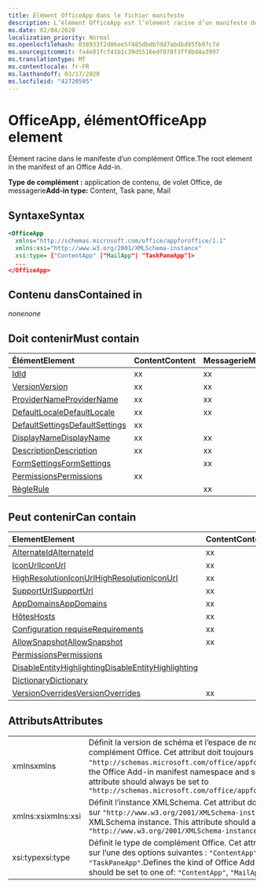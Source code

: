 ```yaml
---
title: Élément OfficeApp dans le fichier manifeste
description: L’élément OfficeApp est l’élément racine d’un manifeste de complément Office.
ms.date: 02/04/2020
localization_priority: Normal
ms.openlocfilehash: 038933f2d06ee5f485dbdb7dd7abdbd95fb97c7d
ms.sourcegitcommit: fa4e81fcf41b1c39d5516edf078f3ffdbd4a3997
ms.translationtype: MT
ms.contentlocale: fr-FR
ms.lasthandoff: 03/17/2020
ms.locfileid: "42720595"
---
```

# <a name="officeapp-element"></a><span data-ttu-id="1b273-103">OfficeApp, élément</span><span class="sxs-lookup"><span data-stu-id="1b273-103">OfficeApp element</span></span>

<span data-ttu-id="1b273-104">Élément racine dans le manifeste d’un complément Office.</span><span class="sxs-lookup"><span data-stu-id="1b273-104">The root element in the manifest of an Office Add-in.</span></span>

<span data-ttu-id="1b273-105">**Type de complément :** application de contenu, de volet Office, de messagerie</span><span class="sxs-lookup"><span data-stu-id="1b273-105">**Add-in type:** Content, Task pane, Mail</span></span>

## <a name="syntax"></a><span data-ttu-id="1b273-106">Syntaxe</span><span class="sxs-lookup"><span data-stu-id="1b273-106">Syntax</span></span>

```XML
<OfficeApp 
  xmlns="http://schemas.microsoft.com/office/appforoffice/1.1" 
  xmlns:xsi="http://www.w3.org/2001/XMLSchema-instance" 
  xsi:type= ["ContentApp" |"MailApp"| "TaskPaneApp"]>
  ...
</OfficeApp>
```

## <a name="contained-in"></a><span data-ttu-id="1b273-107">Contenu dans</span><span class="sxs-lookup"><span data-stu-id="1b273-107">Contained in</span></span>

 <span data-ttu-id="1b273-108">_none_</span><span class="sxs-lookup"><span data-stu-id="1b273-108">_none_</span></span>

## <a name="must-contain"></a><span data-ttu-id="1b273-109">Doit contenir</span><span class="sxs-lookup"><span data-stu-id="1b273-109">Must contain</span></span>

|<span data-ttu-id="1b273-110">**Élément**</span><span class="sxs-lookup"><span data-stu-id="1b273-110">**Element**</span></span>|<span data-ttu-id="1b273-111">**Content**</span><span class="sxs-lookup"><span data-stu-id="1b273-111">**Content**</span></span>|<span data-ttu-id="1b273-112">**Messagerie**</span><span class="sxs-lookup"><span data-stu-id="1b273-112">**Mail**</span></span>|<span data-ttu-id="1b273-113">**TaskPane**</span><span class="sxs-lookup"><span data-stu-id="1b273-113">**TaskPane**</span></span>|
|:-----|:-----|:-----|:-----|
|[<span data-ttu-id="1b273-114">Id</span><span class="sxs-lookup"><span data-stu-id="1b273-114">Id</span></span>](id.md)|<span data-ttu-id="1b273-115">x</span><span class="sxs-lookup"><span data-stu-id="1b273-115">x</span></span>|<span data-ttu-id="1b273-116">x</span><span class="sxs-lookup"><span data-stu-id="1b273-116">x</span></span>|<span data-ttu-id="1b273-117">x</span><span class="sxs-lookup"><span data-stu-id="1b273-117">x</span></span>|
|[<span data-ttu-id="1b273-118">Version</span><span class="sxs-lookup"><span data-stu-id="1b273-118">Version</span></span>](version.md)|<span data-ttu-id="1b273-119">x</span><span class="sxs-lookup"><span data-stu-id="1b273-119">x</span></span>|<span data-ttu-id="1b273-120">x</span><span class="sxs-lookup"><span data-stu-id="1b273-120">x</span></span>|<span data-ttu-id="1b273-121">x</span><span class="sxs-lookup"><span data-stu-id="1b273-121">x</span></span>|
|[<span data-ttu-id="1b273-122">ProviderName</span><span class="sxs-lookup"><span data-stu-id="1b273-122">ProviderName</span></span>](providername.md)|<span data-ttu-id="1b273-123">x</span><span class="sxs-lookup"><span data-stu-id="1b273-123">x</span></span>|<span data-ttu-id="1b273-124">x</span><span class="sxs-lookup"><span data-stu-id="1b273-124">x</span></span>|<span data-ttu-id="1b273-125">x</span><span class="sxs-lookup"><span data-stu-id="1b273-125">x</span></span>|
|[<span data-ttu-id="1b273-126">DefaultLocale</span><span class="sxs-lookup"><span data-stu-id="1b273-126">DefaultLocale</span></span>](defaultlocale.md)|<span data-ttu-id="1b273-127">x</span><span class="sxs-lookup"><span data-stu-id="1b273-127">x</span></span>|<span data-ttu-id="1b273-128">x</span><span class="sxs-lookup"><span data-stu-id="1b273-128">x</span></span>|<span data-ttu-id="1b273-129">x</span><span class="sxs-lookup"><span data-stu-id="1b273-129">x</span></span>|
|[<span data-ttu-id="1b273-130">DefaultSettings</span><span class="sxs-lookup"><span data-stu-id="1b273-130">DefaultSettings</span></span>](defaultsettings.md)|<span data-ttu-id="1b273-131">x</span><span class="sxs-lookup"><span data-stu-id="1b273-131">x</span></span>||<span data-ttu-id="1b273-132">x</span><span class="sxs-lookup"><span data-stu-id="1b273-132">x</span></span>|
|[<span data-ttu-id="1b273-133">DisplayName</span><span class="sxs-lookup"><span data-stu-id="1b273-133">DisplayName</span></span>](displayname.md)|<span data-ttu-id="1b273-134">x</span><span class="sxs-lookup"><span data-stu-id="1b273-134">x</span></span>|<span data-ttu-id="1b273-135">x</span><span class="sxs-lookup"><span data-stu-id="1b273-135">x</span></span>|<span data-ttu-id="1b273-136">x</span><span class="sxs-lookup"><span data-stu-id="1b273-136">x</span></span>|
|[<span data-ttu-id="1b273-137">Description</span><span class="sxs-lookup"><span data-stu-id="1b273-137">Description</span></span>](description.md)|<span data-ttu-id="1b273-138">x</span><span class="sxs-lookup"><span data-stu-id="1b273-138">x</span></span>|<span data-ttu-id="1b273-139">x</span><span class="sxs-lookup"><span data-stu-id="1b273-139">x</span></span>|<span data-ttu-id="1b273-140">x</span><span class="sxs-lookup"><span data-stu-id="1b273-140">x</span></span>|
|[<span data-ttu-id="1b273-141">FormSettings</span><span class="sxs-lookup"><span data-stu-id="1b273-141">FormSettings</span></span>](formsettings.md)||<span data-ttu-id="1b273-142">x</span><span class="sxs-lookup"><span data-stu-id="1b273-142">x</span></span>||
|[<span data-ttu-id="1b273-143">Permissions</span><span class="sxs-lookup"><span data-stu-id="1b273-143">Permissions</span></span>](permissions.md)|<span data-ttu-id="1b273-144">x</span><span class="sxs-lookup"><span data-stu-id="1b273-144">x</span></span>||<span data-ttu-id="1b273-145">x</span><span class="sxs-lookup"><span data-stu-id="1b273-145">x</span></span>|
|[<span data-ttu-id="1b273-146">Règle</span><span class="sxs-lookup"><span data-stu-id="1b273-146">Rule</span></span>](rule.md)||<span data-ttu-id="1b273-147">x</span><span class="sxs-lookup"><span data-stu-id="1b273-147">x</span></span>||

## <a name="can-contain"></a><span data-ttu-id="1b273-148">Peut contenir</span><span class="sxs-lookup"><span data-stu-id="1b273-148">Can contain</span></span>

|<span data-ttu-id="1b273-149">**Element**</span><span class="sxs-lookup"><span data-stu-id="1b273-149">**Element**</span></span>|<span data-ttu-id="1b273-150">**Content**</span><span class="sxs-lookup"><span data-stu-id="1b273-150">**Content**</span></span>|<span data-ttu-id="1b273-151">**Messagerie**</span><span class="sxs-lookup"><span data-stu-id="1b273-151">**Mail**</span></span>|<span data-ttu-id="1b273-152">**TaskPane**</span><span class="sxs-lookup"><span data-stu-id="1b273-152">**TaskPane**</span></span>|
|:-----|:-----|:-----|:-----|
|[<span data-ttu-id="1b273-153">AlternateId</span><span class="sxs-lookup"><span data-stu-id="1b273-153">AlternateId</span></span>](alternateid.md)|<span data-ttu-id="1b273-154">x</span><span class="sxs-lookup"><span data-stu-id="1b273-154">x</span></span>|<span data-ttu-id="1b273-155">x</span><span class="sxs-lookup"><span data-stu-id="1b273-155">x</span></span>|<span data-ttu-id="1b273-156">x</span><span class="sxs-lookup"><span data-stu-id="1b273-156">x</span></span>|
|[<span data-ttu-id="1b273-157">IconUrl</span><span class="sxs-lookup"><span data-stu-id="1b273-157">IconUrl</span></span>](iconurl.md)|<span data-ttu-id="1b273-158">x</span><span class="sxs-lookup"><span data-stu-id="1b273-158">x</span></span>|<span data-ttu-id="1b273-159">x</span><span class="sxs-lookup"><span data-stu-id="1b273-159">x</span></span>|<span data-ttu-id="1b273-160">x</span><span class="sxs-lookup"><span data-stu-id="1b273-160">x</span></span>|
|[<span data-ttu-id="1b273-161">HighResolutionIconUrl</span><span class="sxs-lookup"><span data-stu-id="1b273-161">HighResolutionIconUrl</span></span>](highresolutioniconurl.md)|<span data-ttu-id="1b273-162">x</span><span class="sxs-lookup"><span data-stu-id="1b273-162">x</span></span>|<span data-ttu-id="1b273-163">x</span><span class="sxs-lookup"><span data-stu-id="1b273-163">x</span></span>|<span data-ttu-id="1b273-164">x</span><span class="sxs-lookup"><span data-stu-id="1b273-164">x</span></span>|
|[<span data-ttu-id="1b273-165">SupportUrl</span><span class="sxs-lookup"><span data-stu-id="1b273-165">SupportUrl</span></span>](supporturl.md)|<span data-ttu-id="1b273-166">x</span><span class="sxs-lookup"><span data-stu-id="1b273-166">x</span></span>|<span data-ttu-id="1b273-167">x</span><span class="sxs-lookup"><span data-stu-id="1b273-167">x</span></span>|<span data-ttu-id="1b273-168">x</span><span class="sxs-lookup"><span data-stu-id="1b273-168">x</span></span>|
|[<span data-ttu-id="1b273-169">AppDomains</span><span class="sxs-lookup"><span data-stu-id="1b273-169">AppDomains</span></span>](appdomains.md)|<span data-ttu-id="1b273-170">x</span><span class="sxs-lookup"><span data-stu-id="1b273-170">x</span></span>|<span data-ttu-id="1b273-171">x</span><span class="sxs-lookup"><span data-stu-id="1b273-171">x</span></span>|<span data-ttu-id="1b273-172">x</span><span class="sxs-lookup"><span data-stu-id="1b273-172">x</span></span>|
|[<span data-ttu-id="1b273-173">Hôtes</span><span class="sxs-lookup"><span data-stu-id="1b273-173">Hosts</span></span>](hosts.md)|<span data-ttu-id="1b273-174">x</span><span class="sxs-lookup"><span data-stu-id="1b273-174">x</span></span>|<span data-ttu-id="1b273-175">x</span><span class="sxs-lookup"><span data-stu-id="1b273-175">x</span></span>|<span data-ttu-id="1b273-176">x</span><span class="sxs-lookup"><span data-stu-id="1b273-176">x</span></span>|
|[<span data-ttu-id="1b273-177">Configuration requise</span><span class="sxs-lookup"><span data-stu-id="1b273-177">Requirements</span></span>](requirements.md)|<span data-ttu-id="1b273-178">x</span><span class="sxs-lookup"><span data-stu-id="1b273-178">x</span></span>|<span data-ttu-id="1b273-179">x</span><span class="sxs-lookup"><span data-stu-id="1b273-179">x</span></span>|<span data-ttu-id="1b273-180">x</span><span class="sxs-lookup"><span data-stu-id="1b273-180">x</span></span>|
|[<span data-ttu-id="1b273-181">AllowSnapshot</span><span class="sxs-lookup"><span data-stu-id="1b273-181">AllowSnapshot</span></span>](allowsnapshot.md)|<span data-ttu-id="1b273-182">x</span><span class="sxs-lookup"><span data-stu-id="1b273-182">x</span></span>|||
|[<span data-ttu-id="1b273-183">Permissions</span><span class="sxs-lookup"><span data-stu-id="1b273-183">Permissions</span></span>](permissions.md)||<span data-ttu-id="1b273-184">x</span><span class="sxs-lookup"><span data-stu-id="1b273-184">x</span></span>||
|[<span data-ttu-id="1b273-185">DisableEntityHighlighting</span><span class="sxs-lookup"><span data-stu-id="1b273-185">DisableEntityHighlighting</span></span>](disableentityhighlighting.md)||<span data-ttu-id="1b273-186">x</span><span class="sxs-lookup"><span data-stu-id="1b273-186">x</span></span>||
|[<span data-ttu-id="1b273-187">Dictionary</span><span class="sxs-lookup"><span data-stu-id="1b273-187">Dictionary</span></span>](dictionary.md)|||<span data-ttu-id="1b273-188">x</span><span class="sxs-lookup"><span data-stu-id="1b273-188">x</span></span>|
|[<span data-ttu-id="1b273-189">VersionOverrides</span><span class="sxs-lookup"><span data-stu-id="1b273-189">VersionOverrides</span></span>](versionoverrides.md)|<span data-ttu-id="1b273-190">x</span><span class="sxs-lookup"><span data-stu-id="1b273-190">x</span></span>|<span data-ttu-id="1b273-191">x</span><span class="sxs-lookup"><span data-stu-id="1b273-191">x</span></span>|<span data-ttu-id="1b273-192">x</span><span class="sxs-lookup"><span data-stu-id="1b273-192">x</span></span>|

## <a name="attributes"></a><span data-ttu-id="1b273-193">Attributs</span><span class="sxs-lookup"><span data-stu-id="1b273-193">Attributes</span></span>

|||
|:-----|:-----|
|<span data-ttu-id="1b273-194">xmlns</span><span class="sxs-lookup"><span data-stu-id="1b273-194">xmlns</span></span>|<span data-ttu-id="1b273-p101">Définit la version de schéma et l’espace de noms du manifeste de complément Office. Cet attribut doit toujours être défini sur `"http://schemas.microsoft.com/office/appforoffice/1.1"`.</span><span class="sxs-lookup"><span data-stu-id="1b273-p101">Defines the Office Add-in manifest namespace and schema version. This attribute should always be set to  `"http://schemas.microsoft.com/office/appforoffice/1.1"`</span></span>|
|<span data-ttu-id="1b273-197">xmlns:xsi</span><span class="sxs-lookup"><span data-stu-id="1b273-197">xmlns:xsi</span></span>|<span data-ttu-id="1b273-p102">Définit l’instance XMLSchema. Cet attribut doit toujours être défini sur `"http://www.w3.org/2001/XMLSchema-instance"`.</span><span class="sxs-lookup"><span data-stu-id="1b273-p102">Defines the XMLSchema instance. This attribute should always be set to  `"http://www.w3.org/2001/XMLSchema-instance"`</span></span>|
|<span data-ttu-id="1b273-200">xsi:type</span><span class="sxs-lookup"><span data-stu-id="1b273-200">xsi:type</span></span>|<span data-ttu-id="1b273-p103">Définit le type de complément Office. Cet attribut doit être défini sur l’une des options suivantes : `"ContentApp"`, `"MailApp"` ou `"TaskPaneApp"`.</span><span class="sxs-lookup"><span data-stu-id="1b273-p103">Defines the kind of Office Add-in. This attribute should be set to one of:  `"ContentApp"`,  `"MailApp"`, or  `"TaskPaneApp"`</span></span>|
